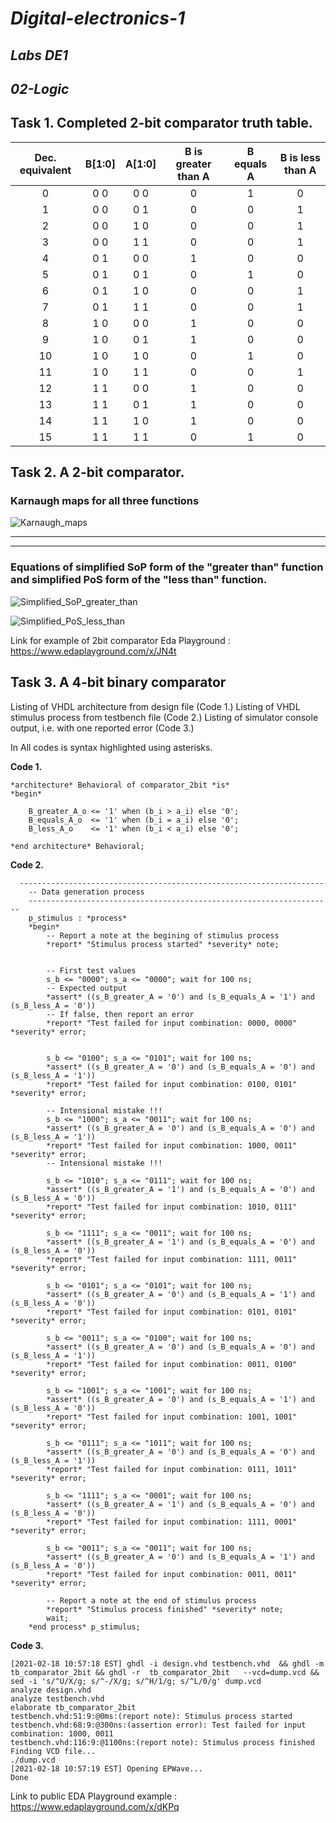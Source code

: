 # *Digital-electronics-1*

## *Labs DE1*

## *02-Logic*

## Task 1. Completed 2-bit comparator truth table.

| **Dec. equivalent** | **B[1:0]** | **A[1:0]** | **B is greater than A** | **B equals A** | **B is less than A** |
| :-: | :-: | :-: | :-: | :-: | :-: |
| 0 | 0 0 | 0 0 | 0 | 1 | 0 |
| 1 | 0 0 | 0 1 | 0 | 0 | 1 |
| 2 | 0 0 | 1 0 | 0 | 0 | 1 |
| 3 | 0 0 | 1 1 | 0 | 0 | 1 |
| 4 | 0 1 | 0 0 | 1 | 0 | 0 |
| 5 | 0 1 | 0 1 | 0 | 1 | 0 |
| 6 | 0 1 | 1 0 | 0 | 0 | 1 |
| 7 | 0 1 | 1 1 | 0 | 0 | 1 |
| 8 | 1 0 | 0 0 | 1 | 0 | 0 |
| 9 | 1 0 | 0 1 | 1 | 0 | 0 |
| 10 | 1 0 | 1 0 | 0 | 1 | 0 |
| 11 | 1 0 | 1 1 | 0 | 0 | 1 |
| 12 | 1 1 | 0 0 | 1 | 0 | 0 |
| 13 | 1 1 | 0 1 | 1 | 0 | 0 |
| 14 | 1 1 | 1 0 | 1 | 0 | 0 |
| 15 | 1 1 | 1 1 | 0 | 1 | 0 |


## Task 2. A 2-bit comparator.

### Karnaugh maps for all three functions

![Karnaugh_maps](Images/1.png)


--------------
--------------

### Equations of simplified SoP form of the "greater than" function and simplified PoS form of the "less than" function.

![Simplified_SoP_greater_than](Images/2.png)

![Simplified_PoS_less_than](Images/3.png)

Link for example of 2bit comparator Eda Playground : https://www.edaplayground.com/x/JN4t


## Task 3. A 4-bit binary comparator

Listing of VHDL architecture from design file (Code 1.)
Listing of VHDL stimulus process from testbench file (Code 2.)
Listing of simulator console output, i.e. with one reported error (Code 3.)

In All codes is syntax highlighted using asterisks. 

**Code 1.**
```
*architecture* Behavioral of comparator_2bit *is*
*begin*
 
	B_greater_A_o <= '1' when (b_i > a_i) else '0';
	B_equals_A_o  <= '1' when (b_i = a_i) else '0';
    B_less_A_o    <= '1' when (b_i < a_i) else '0';
	
*end architecture* Behavioral;

```

**Code 2.**
```
  --------------------------------------------------------------------
    -- Data generation process
    --------------------------------------------------------------------
    p_stimulus : *process*
    *begin*
        -- Report a note at the begining of stimulus process
        *report* "Stimulus process started" *severity* note;


        -- First test values
        s_b <= "0000"; s_a <= "0000"; wait for 100 ns;
        -- Expected output
        *assert* ((s_B_greater_A = '0') and (s_B_equals_A = '1') and (s_B_less_A = '0'))
        -- If false, then report an error
        *report* "Test failed for input combination: 0000, 0000" *severity* error;
        
        
        s_b <= "0100"; s_a <= "0101"; wait for 100 ns;
     	*assert* ((s_B_greater_A = '0') and (s_B_equals_A = '0') and (s_B_less_A = '1'))
        *report* "Test failed for input combination: 0100, 0101" *severity* error;
        
     	-- Intensional mistake !!!
       	s_b <= "1000"; s_a <= "0011"; wait for 100 ns;
        *assert* ((s_B_greater_A = '0') and (s_B_equals_A = '0') and (s_B_less_A = '1'))
        *report* "Test failed for input combination: 1000, 0011" *severity* error;
     	-- Intensional mistake !!!
     
        s_b <= "1010"; s_a <= "0111"; wait for 100 ns;
        *assert* ((s_B_greater_A = '1') and (s_B_equals_A = '0') and (s_B_less_A = '0'))
        *report* "Test failed for input combination: 1010, 0111" *severity* error;
     
        s_b <= "1111"; s_a <= "0011"; wait for 100 ns;
        *assert* ((s_B_greater_A = '1') and (s_B_equals_A = '0') and (s_B_less_A = '0'))
        *report* "Test failed for input combination: 1111, 0011" *severity* error;
      
        s_b <= "0101"; s_a <= "0101"; wait for 100 ns;
        *assert* ((s_B_greater_A = '0') and (s_B_equals_A = '1') and (s_B_less_A = '0'))
        *report* "Test failed for input combination: 0101, 0101" *severity* error;
    
        s_b <= "0011"; s_a <= "0100"; wait for 100 ns;
        *assert* ((s_B_greater_A = '0') and (s_B_equals_A = '0') and (s_B_less_A = '1'))
        *report* "Test failed for input combination: 0011, 0100" *severity* error;
    
        s_b <= "1001"; s_a <= "1001"; wait for 100 ns;
        *assert* ((s_B_greater_A = '0') and (s_B_equals_A = '1') and (s_B_less_A = '0'))
        *report* "Test failed for input combination: 1001, 1001" *severity* error;
    
        s_b <= "0111"; s_a <= "1011"; wait for 100 ns;
        *assert* ((s_B_greater_A = '0') and (s_B_equals_A = '0') and (s_B_less_A = '1'))
        *report* "Test failed for input combination: 0111, 1011" *severity* error;
    
        s_b <= "1111"; s_a <= "0001"; wait for 100 ns;
        *assert* ((s_B_greater_A = '1') and (s_B_equals_A = '0') and (s_B_less_A = '0'))
        *report* "Test failed for input combination: 1111, 0001" *severity* error;
    
        s_b <= "0011"; s_a <= "0011"; wait for 100 ns;
        *assert* ((s_B_greater_A = '0') and (s_B_equals_A = '1') and (s_B_less_A = '0'))
        *report* "Test failed for input combination: 0011, 0011" *severity* error;
    
        -- Report a note at the end of stimulus process
        *report* "Stimulus process finished" *severity* note;
        wait;
    *end process* p_stimulus;

```

**Code 3.**
```
[2021-02-18 10:57:18 EST] ghdl -i design.vhd testbench.vhd  && ghdl -m  tb_comparator_2bit && ghdl -r  tb_comparator_2bit   --vcd=dump.vcd && sed -i 's/^U/X/g; s/^-/X/g; s/^H/1/g; s/^L/0/g' dump.vcd 
analyze design.vhd
analyze testbench.vhd
elaborate tb_comparator_2bit
testbench.vhd:51:9:@0ms:(report note): Stimulus process started
testbench.vhd:68:9:@300ns:(assertion error): Test failed for input combination: 1000, 0011
testbench.vhd:116:9:@1100ns:(report note): Stimulus process finished
Finding VCD file...
./dump.vcd
[2021-02-18 10:57:19 EST] Opening EPWave...
Done
```

Link to public EDA Playground example : https://www.edaplayground.com/x/dKPq
